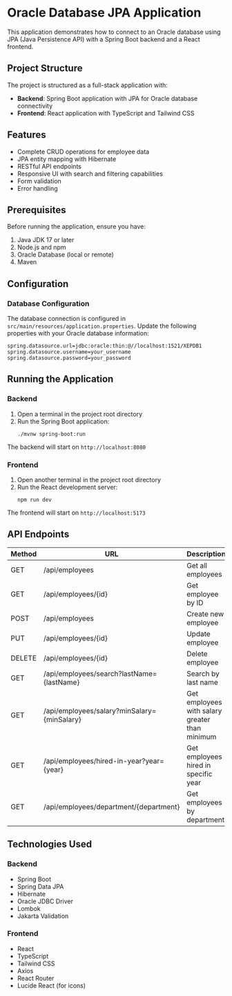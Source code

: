 # Oracle Database JPA Application

This application demonstrates how to connect to an Oracle database using JPA (Java Persistence API) with a Spring Boot backend and a React frontend.

## Project Structure

The project is structured as a full-stack application with:

- **Backend**: Spring Boot application with JPA for Oracle database connectivity
- **Frontend**: React application with TypeScript and Tailwind CSS

## Features

- Complete CRUD operations for employee data
- JPA entity mapping with Hibernate
- RESTful API endpoints
- Responsive UI with search and filtering capabilities
- Form validation
- Error handling

## Prerequisites

Before running the application, ensure you have:

1. Java JDK 17 or later
2. Node.js and npm
3. Oracle Database (local or remote)
4. Maven

## Configuration

### Database Configuration

The database connection is configured in `src/main/resources/application.properties`. Update the following properties with your Oracle database information:

```properties
spring.datasource.url=jdbc:oracle:thin:@//localhost:1521/XEPDB1
spring.datasource.username=your_username
spring.datasource.password=your_password
```

## Running the Application

### Backend

1. Open a terminal in the project root directory
2. Run the Spring Boot application:
   ```
   ./mvnw spring-boot:run
   ```
   
The backend will start on `http://localhost:8080`

### Frontend

1. Open another terminal in the project root directory
2. Run the React development server:
   ```
   npm run dev
   ```

The frontend will start on `http://localhost:5173`

## API Endpoints

| Method | URL | Description |
|--------|-----|-------------|
| GET | /api/employees | Get all employees |
| GET | /api/employees/{id} | Get employee by ID |
| POST | /api/employees | Create new employee |
| PUT | /api/employees/{id} | Update employee |
| DELETE | /api/employees/{id} | Delete employee |
| GET | /api/employees/search?lastName={lastName} | Search by last name |
| GET | /api/employees/salary?minSalary={minSalary} | Get employees with salary greater than minimum |
| GET | /api/employees/hired-in-year?year={year} | Get employees hired in specific year |
| GET | /api/employees/department/{department} | Get employees by department |

## Technologies Used

### Backend
- Spring Boot
- Spring Data JPA
- Hibernate
- Oracle JDBC Driver
- Lombok
- Jakarta Validation

### Frontend
- React
- TypeScript
- Tailwind CSS
- Axios
- React Router
- Lucide React (for icons)